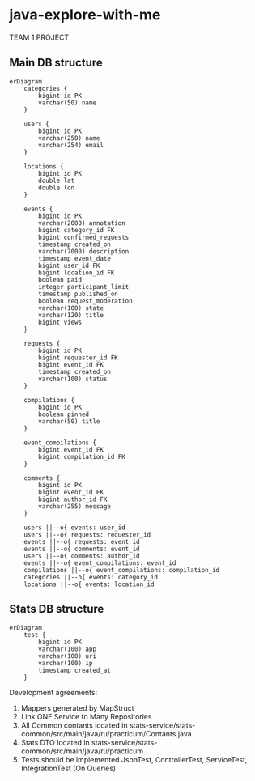 # java-explore-with-me

TEAM 1 PROJECT

## Main DB structure

```mermaid
erDiagram
    categories {
        bigint id PK
        varchar(50) name
    }

    users {
        bigint id PK
        varchar(250) name
        varchar(254) email
    }

    locations {
        bigint id PK
        double lat
        double lon
    }

    events {
        bigint id PK
        varchar(2000) annotation
        bigint category_id FK
        bigint confirmed_requests
        timestamp created_on
        varchar(7000) description
        timestamp event_date
        bigint user_id FK
        bigint location_id FK
        boolean paid
        integer participant_limit
        timestamp published_on
        boolean request_moderation
        varchar(100) state
        varchar(120) title
        bigint views
    }

    requests {
        bigint id PK
        bigint requester_id FK
        bigint event_id FK
        timestamp created_on
        varchar(100) status
    }

    compilations {
        bigint id PK
        boolean pinned
        varchar(50) title
    }

    event_compilations {
        bigint event_id FK
        bigint compilation_id FK
    }

    comments {
        bigint id PK
        bigint event_id FK
        bigint author_id FK
        varchar(255) message
    }
    
    users ||--o{ events: user_id
    users ||--o{ requests: requester_id
    events ||--o{ requests: event_id
    events ||--o{ comments: event_id
    users ||--o{ comments: author_id
    events ||--o{ event_compilations: event_id
    compilations ||--o{ event_compilations: compilation_id
    categories ||--o{ events: category_id
    locations ||--o{ events: location_id
```

## Stats DB structure

```mermaid
erDiagram
    test {
        bigint id PK
        varchar(100) app
        varchar(100) uri
        varchar(100) ip
        timestamp created_at
    }
```

Development agreements:

1) Mappers generated by MapStruct
2) Link ONE Service to Many Repositories
3) All Common contants located in stats-service/stats-common/src/main/java/ru/practicum/Contants.java
4) Stats DTO located in stats-service/stats-common/src/main/java/ru/practicum
5) Tests should be implemented JsonTest, ControllerTest, ServiceTest, IntegrationTest (On Queries)